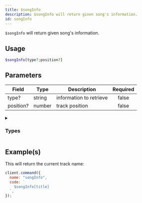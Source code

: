 ```yaml
---
title: $songInfo
description: $songInfo will return given song's information.
id: songInfo
---
```


`$songInfo` will return given song's information.

## Usage

```php
$songInfo[type?;position?]
```

## Parameters

| Field     | Type   | Description             | Required |
| --------- | ------ | ----------------------- | :------: |
| type?     | string | information to retrieve |  false   |
| position? | number | track position          |  false   |

<details>
  <summary><h3> Types </h3></summary>

| Property          |                                                                    | Returns | Supports                                     |
| ----------------- | ------------------------------------------------------------------ | :-----: | -------------------------------------------- |
| title             | Returns the video/song title                                       | string  | YouTube, Spotify, SoundCloud, Url, LocalFile |
| channelId         | Returns the channel id                                             | string  | YouTube                                      |
| artist            | Returns the Artist                                                 | string  | YouTube, Spotify, SoundCloud                 |
| artistURL         | Returns the Artist URL                                             | string  | YouTube, SoundCloud                          |
| artistAvatar      | Returns the Artist Avatar                                          | string  | SoundCloud                                   |
| duration          | Returns the track/video duration in ms                             | number  | YouTube, Spotify, SoundCloud, Url, LocalFile |
| identifier        | soundcloud, youtube, localfile, url, spotify                       | string  | YouTube, Spotify, SoundCloud, Url, LocalFile |
| views             | Returns the amount of Views/Plays of the video/song                | string  | YouTube, Spotify, SoundCloud, Url, LocalFile |
| likes             | Returns the amount of likes of the video/song                      | number  | Spotify, SoundCloud, Url, LocalFile          |
| thumbnail         | Returns the song/video thumbnail                                   | number  | YouTube, Spotify, SoundCloud                 |
| id                | Returns the song/video ID                                          | string  | YouTube, Spotify, SoundCloud, Url, LocalFile |
| description       | Returns the video/song description                                 | string  | YouTube, Spotify, SoundCloud                 |
| createdAt         | Returns the Creation Date of the video/song                        | string  | YouTube, Spotify, SoundCloud                 |
| platformType      | Returns the platform Type                                          | number  | YouTube, Spotify, SoundCloud, Url, LocalFile |
| rawData           | Returns song information as object                                 | object  | YouTube, Spotify, SoundCloud, Url, LocalFile |
| formatedPlatforms | SoundCloud, YouTube, Localfile, Url, Spotify                       | string  | YouTube, Spotify, SoundCloud, Url, LocalFile |
| requester         | Returns the Song Requester (user object, .user.id, .user.name etc) | string  | YouTube, Spotify, SoundCloud, Url, LocalFile |
| position          | Returns the Song Position in the current Queue                     | number  | YouTube, Spotify, SoundCloud, Url, LocalFile |

</details>

## Example(s)

This will return the current track name:

```javascript
client.command({
  name: "songInfo",
  code: `
    $songInfo[title]
  `,
});
```
